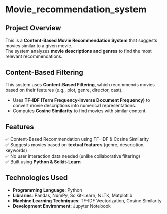 # Movie_recommendation_system  

## Project Overview  
This is a **Content-Based Movie Recommendation System** that suggests movies similar to a given movie.  
The system analyzes **movie descriptions and genres** to find the most relevant recommendations.  

## Content-Based Filtering  
This system uses **Content-Based Filtering**, which recommends movies based on their features (e.g., plot, genre, director, cast).  
- Uses **TF-IDF (Term Frequency-Inverse Document Frequency)** to convert movie descriptions into numerical representations.  
- Computes **Cosine Similarity** to find movies with similar content.  

## Features  
✅ Content-Based Recommendation using TF-IDF & Cosine Similarity  
✅ Suggests movies based on **textual features** (genre, description, keywords)  
✅ No user interaction data needed (unlike collaborative filtering)  
✅ Built using **Python & Scikit-Learn**  

## Technologies Used  
- **Programming Language**: Python
- **Libraries**: Pandas, NumPy, Scikit-Learn, NLTK, Matplotlib  
- **Machine Learning Techniques**: TF-IDF Vectorization, Cosine Similarity  
- **Development Environment**: Jupyter Notebook 

